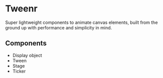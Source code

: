 Tweenr
======

Super lightweight components to animate canvas elements, built from the ground up with performance and simplicity in mind. 

Components
----------

- Display object
- Tween
- Stage
- Ticker
